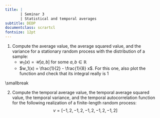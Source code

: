 ```yaml
---
title: | 
       | Seminar 3
       | Statistical and temporal averages
subtitle: DEDP
documentclass: scrartcl
fontsize: 12pt
---
```


1. Compute the average value, the average squared value, and the variance
for a stationary random process with the distribution of a sample:
    * $w_1(x) = \mathcal{U}[a,b]$ for some $a, b \in \mathbb{R}$
    * $w_1(x) = \frac{1}{2} - \frac{1}{8} x$. For this one, also plot the
    function and check that its integral really is 1

\smallbreak

2. Compute the temporal average value, the temporal average squared value,
the temporal variance, and the temporal autocorrelation function for 
the following realization of a finite-length random process:
$$v = [-1, 2, -1, 2, -1, 2, -1, 2, -1, 2]$$
